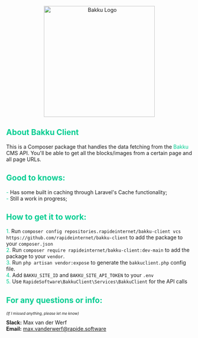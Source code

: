 <p align="center"><a href="https://admin.bakku.cloud" target="_blank"><img src="https://admin.bakku.cloud/img/logo-bakku-8285dc3fbbae923c5dd447120ec7e5aa.svg?vsn=d" width="300" alt="Bakku Logo"></a></p>

## <span style="color: #00cd91">About Bakku Client</span>

This is a Composer package that handles the data fetching from the <span style="color: #00cd91">Bakku</span> CMS API. You'll be able to get all the blocks/images from a certain page and all page URLs.

## <span style="color: #00cd91">Good to knows:</span>

<span style="color: #00cd91">-</span> Has some built in caching through Laravel's Cache functionality; <br>
<span style="color: #00cd91">-</span> Still a work in progress; <br>

## <span style="color: #00cd91"> How to get it to work:</span>

<span style="color: #00cd91">1.</span> Run `composer config repositories.rapideinternet/bakku-client vcs https://github.com/rapideinternet/bakku-client` to add the package to your `composer.json` <br>
<span style="color: #00cd91">2.</span> Run `composer require rapideinternet/bakku-client:dev-main` to add the package to your `vendor`. <br>
<span style="color: #00cd91">3.</span> Run `php artisan vendor:expose` to generate the `bakkuclient.php` config file. <br>
<span style="color: #00cd91">4.</span> Add `BAKKU_SITE_ID` and `BAKKU_SITE_API_TOKEN` to your `.env` <br>
<span style="color: #00cd91">5.</span> Use `RapideSoftware\BakkuClient\Services\BakkuClient` for the API calls <br>

## <span style="color: #00cd91">For any questions or info:</span>
*<p style="font-size: 10px;">(If I missed anything, please let me know)</p>*
**Slack:** Max van der Werf <br>**Email:** max.vanderwerf@rapide.software